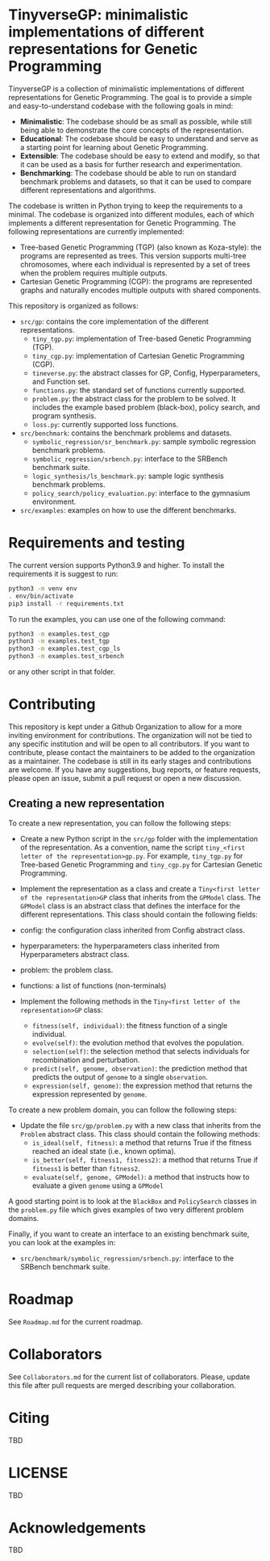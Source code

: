 # TinyverseGP: minimalistic implementations of different representations for Genetic Programming 

TinyverseGP is a collection of minimalistic implementations of different representations for Genetic Programming. The goal is to provide a simple and easy-to-understand codebase with the following goals in mind:

- **Minimalistic**: The codebase should be as small as possible, while still being able to demonstrate the core concepts of the representation.
- **Educational**: The codebase should be easy to understand and serve as a starting point for learning about Genetic Programming.
- **Extensible**: The codebase should be easy to extend and modify, so that it can be used as a basis for further research and experimentation.
- **Benchmarking**: The codebase should be able to run on standard benchmark problems and datasets, so that it can be used to compare different representations and algorithms.

The codebase is written in Python trying to keep the requirements to a minimal. The codebase is organized into different modules, each of which implements a different representation for Genetic Programming. The following representations are currently implemented:

- Tree-based Genetic Programming (TGP) (also known as Koza-style): the programs are represented as trees. This version supports multi-tree chromosomes, where each individual is represented by a set of trees when the problem requires multiple outputs.
- Cartesian Genetic Programming (CGP): the programs are represented graphs and naturally encodes multiple outputs with shared components.

This repository is organized as follows:

- `src/gp`: contains the core implementation of the different representations.
  - `tiny_tgp.py`: implementation of Tree-based Genetic Programming (TGP).
  - `tiny_cgp.py`: implementation of Cartesian Genetic Programming (CGP).
  - `tineverse.py`: the abstract classes for GP, Config, Hyperparameters, and Function set.
  - `functions.py`: the standard set of functions currently supported.
  - `problem.py`: the abstract class for the problem to be solved. It includes the example based problem (black-box), policy search, and program synthesis.
  - `loss.py`: currently supported loss functions.
- `src/benchmark`: contains the benchmark problems and datasets.
  - `symbolic_regression/sr_benchmark.py`: sample symbolic regression benchmark problems.
  - `symbolic_regression/srbench.py`:  interface to the SRBench benchmark suite.
  - `logic_synthesis/ls_benchmark.py`: sample logic synthesis benchmark problems.
  - `policy_search/policy_evaluation.py`: interface to the gymnasium environment.
- `src/examples`: examples on how to use the different benchmarks.

# Requirements and testing

The current version supports Python3.9 and higher. To install the requirements it is suggest to run:


```bash
python3 -m venv env
. env/bin/activate
pip3 install -r requirements.txt
```

To run the examples, you can use one of the following command:

```bash
python3 -m examples.test_cgp
python3 -m examples.test_tgp
python3 -m examples.test_cgp_ls
python3 -m examples.test_srbench
```

or any other script in that folder.

# Contributing

This repository is kept under a Github Organization to allow for a more inviting environment for contributions. The organization will not be tied to any specific institution and will be open to all contributors. If you want to contribute, please contact the maintainers to be added to the organization as a maintainer.
The codebase is still in its early stages and contributions are welcome. If you have any suggestions, bug reports, or feature requests, please open an issue, submit a pull request or open a new discussion.

## Creating a new representation

To create a new representation, you can follow the following steps:

- Create a new Python script in the `src/gp` folder with the implementation of the representation. As a convention, name the script `tiny_<first letter of the representation>gp.py`. For example, `tiny_tgp.py` for Tree-based Genetic Programming and `tiny_cgp.py` for Cartesian Genetic Programming.
- Implement the representation as a class and create a `Tiny<first letter of the representation>GP` class that inherits from the `GPModel` class. The `GPModel` class is an abstract class that defines the interface for the different representations. This class should contain the following fields:

- config: the configuration class inherited from Config abstract class.
- hyperparameters: the hyperparameters class inherited from Hyperparameters abstract class.
- problem: the problem class.
- functions: a list of functions (non-terminals)

- Implement the following methods in the `Tiny<first letter of the representation>GP` class:

  - `fitness(self, individual)`: the fitness function of a single individual.
  - `evolve(self)`: the evolution method that evolves the population.
  - `selection(self)`: the selection method that selects individuals for recombination and perturbation.
  - `predict(self, genome, observation)`: the prediction method that predicts the output of `genome` to a single `observation`.
  - `expression(self, genome)`: the expression method that returns the expression represented by `genome`.

To create a new problem domain, you can follow the following steps:

- Update the file `src/gp/problem.py` with a new class that inherits from the `Problem` abstract class. This class should contain the following methods:
  - `is_ideal(self, fitness)`: a method that returns True if the fitness reached an ideal state (i.e., known optima).
  - `is_better(self, fitness1, fitness2)`: a method that returns True if `fitness1` is better than `fitness2`.
  - `evaluate(self, genome, GPModel)`: a method that instructs how to evaluate a given `genome` using a `GPModel`

A good starting point is to look at the `BlackBox` and `PolicySearch` classes in the `problem.py` file which gives examples of two very different problem domains.

Finally, if you want to create an interface to an existing benchmark suite, you can look at the examples in:
- `src/benchmark/symbolic_regression/srbench.py`: interface to the SRBench benchmark suite.

# Roadmap

See `Roadmap.md` for the current roadmap.

# Collaborators

See `Collaborators.md` for the current list of collaborators. Please, update this file after pull requests are merged describing your collaboration.

# Citing 

TBD 

# LICENSE

TBD

# Acknowledgements

TBD 
